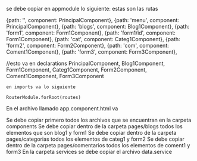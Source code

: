 se debe copiar en appmodule lo siguiente: estas son las rutas

  {path: '', component: PrincipalComponent},
  {path: 'menu', component: PrincipalComponent},
  {path: 'blogs', component: Blog1Component},
  {path: 'form1', component: Form1Component},
  {path: 'form1/id', component: Form1Component},
  {path: 'cat', component: Categ1Component},
  {path: 'form2', component: Form2Component},
  {path: 'com', component: Coment1Component},
  {path: 'form3', component: Form3Component},
  
  //esto va en declarations
    PrincipalComponent,
    Blog1Component,
    Form1Component,
    Categ1Component,
    Form2Component,
    Coment1Component,
    Form3Component
    
    en imports va lo siguiente
    
    RouterModule.forRoot(routes)
    
    
En el archivo llamado app.component.html va 

  <div class="container">
    <router-outlet></router-outlet>
  </div>

Se debe copiar primero todos los archivos que se encuentran en la carpeta components
Se debe copiar dentro de la carpeta pages/blogs todos los elementos que son blog1 y form1
Se debe copiar dentro de la carpeta pages/categorias todos los elementos de categ1 y form2
Se debe copiar dentro de la carpeta pages/comentarios todos los elementos de coment1 y form3
En la carpeta services se debe copiar el archivo data.service


